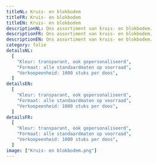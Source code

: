 ```yaml
---
titleNL: Kruis- en blokbodem
titleFR: Kruis- en blokbodem
titleEN: Kruis- en blokbodem
descriptionNL: Ons assortiment van kruis- en blokbodem.
descriptionFR: Ons assortiment van kruis- en blokbodem.
descriptionEN: Ons assortiment van kruis- en blokbodem.
category: folie
detailsNL:
  [
    "Kleur: transparant, ook gepersonaliseerd",
    "Formaat: alle standaardmaten op voorraad",
    "Verkoopeenheid: 1000 stuks per doos",
  ]
detailsEN:
  [
    "Kleur: transparant, ook gepersonaliseerd",
    "Formaat: alle standaardmaten op voorraad",
    "Verkoopeenheid: 1000 stuks per doos",
  ]
detailsFR:
  [
    "Kleur: transparant, ook gepersonaliseerd",
    "Formaat: alle standaardmaten op voorraad",
    "Verkoopeenheid: 1000 stuks per doos",
  ]
image: ["Kruis- en blokbodem.png"]
---
```

